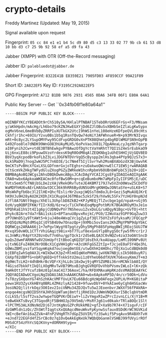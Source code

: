crypto-details
==============

Freddy Martinez (Updated: May 19, 2015)

Signal available upon request

Fingerprint: 
`05 cc 84 e1 e1 b4 5c d9 80 d5 c3 13 33 02 77 9b cb 61 53 d8 10 bb d3 c7 25 9b 92 58 ef a5 d9 fa 43`

Jabber (XMPP) with OTR (Off-the-Record messaging)

Jabber ID: `palebluedot@jabber.de`

Jabber Fingerprint: `8322E41B E8359E21 7905FD03 4F859CCF 99A21F09`

Short ID: `2A822EF5`
Key ID: `F3195C292A822EF5`

GPG Fingerprint: `A712 B1DB 9076 2931 4565 0DA6 34FB 06F1 E80A 64A1`
		  

Public Key Server -- Get ``0x34fb06f1e80a64a1''

```
-----BEGIN PGP PUBLIC KEY BLOCK-----

mQINBFYKCzYBEADOt9rCh510y5A/KHlalPTNBAF1STebORrUd6EFrGs+F3/MNsam
y/aKkHpdn/mAcHg/Lh6bo79cKZNJKwEGXYjDd6ZJlOBuSvXBHbSeIZlaLgKwSypx
ogMxV6neL6meBVbByZRRPIuXUTkGX2UtcI9hWS1nYeL108eHzeKDfpeQVL89cHts
Ckhfjr1hc+69IU/Yzvu0Bs1b5q1RsnTQvQw74oNiYJAFWhnueR+N+p93MrN3Ivqx
mRt+0c8yc2LYSupOMYFwy95CdFvpGRDG0vXnPTK08Qhmtp4bgRDlWMGFSN9nOpPB
G492Foo8le7dNDK99WnGO83hUAyMLH5/6oPxVaoJX81L7QpAHeaLcyJqzNhTqarp
aI0Fynih2Cw+vtdE3BTBhEwkgvPYBAwzOfDgYctVaYmRhtT7QI1SZ4eSrEubkaO9
Uij6nxLE88ci9PpuwOVzoYrdexsK9qR0OdM8qAlZEQKNbg1uUhESHHIjUjGQV8EO
BbV3yqXcpodBrkoFLbZ3LviJDGFNTDVrVgQ5cByspp2mlHs3qba4PYp9QJzS7x3+
GLkSMaD9j7nog2wWJ5PC7n6D3E/1c7Nm4T5IjlSvrYwh2MsmBXAbGzdX3BjUwvhK
9mCKTsPvBHcXfGxLXSLGDfnmrGxjoTEghs+zuOakwoQWznwElC71EW5jrwARAQAB
tCtGcmVkZHkgTWFydGluZXogPGZyZWRkeW1hcnRpbmV6OUBnbWFpbC5jb20+iQI+
BBMBAgAoBQJWCgs2AhsDBQkDwmcABgsJCAcDAgYVCAIJCgsEFgIDAQIeAQIXgAAK
CRA0+wbx6ApkoaWKEACmc0fofBwS0M+q+cqEeBumboMm7aMpFpIyIIFSM5jE/uDC
TUts5em5fCfN8jbSLDe2zXAjVRekORvTuteJE4KBM7179J7wSVZnO0WswZSCDdfU
WaMDFhHU6vAErLHASGwtDCC36k9hRR6BydUN5UdMrgKNHQwJONtaSYe+uSLK8+S7
9RsWkPgfb6bc3l2IlHE+QhcfEslirNr2uxpjWQSsTdm8oJL8+Gezi5qMuAUQJKrE
hK9VJu9H28yAU2K2XDhJX1CRupU4J6TM8ac5zkSf29/hVw9L5SFx7YzHGY0npNJd
zJfl8A7GNtt9qgu/XhElL3UhplbD8ZkB2+KPJyMEQjTlZvcbge1gd/npak+vGj95
OzH/yq0QBPZFKW/fIIrXdQ/6z+wjcTiCkFWsEoqMpgPotbM/K7BGAOROyM3xJe1o
VPQhKaE1hVJt4I1g6pjCUDNQvPVr7NSheuu1ZvxDoLG/sADgyN1Bgc+UvTOj+htt
DhykcB2Are7da7rBAi1skiG+8PTanuU8pvxRojkC/PG9/I2WuVaz91PF9GqZuw33
zP7UWnD51y9TtAWt5+kjuJ40e4WxqCVc1gZyLpf3Ql75UYZsFUfyksaM/JFQCqzP
0vQ5QzNzMqtdMSq1CjOYSB4b9w7OnazQp+j9XMbi5ovIans2KhZMgYPNP9dpYbkC
DQRWCgs2ARAA66j1+7ePgvlWygY07pgtzyDhy5MgPh885FpHqgBWIjREojSUUJTW
M+xqXS0vWOL1CTTrVhiGAqit98ix+bT7TLuf8exGxGYlpBhygSOcfyw5fMrcr1rJ
sL3nWRz/R4pYtXZ0znOuT7n6hu/gpTQck1r2dSeBLQA3C0vNQZv4za33oOAtSncD
kpQsZdwmFARNNfw8V2UmUpftItBboCqKQZQf10sEhX/koAUapp/LmMlI09NPv8Ut
ujtxNG1FuZ48HJNrOOBcX1CgVHH1gRr+A3cUKFgGSZ2tIp+fJcjeE0aF5Y4Qe3hL
G0WuZBMlyvzfaYSqymKqkd7oujoeg0mtEE/utwOXhH24HOhc/TOjXo1uCdBQk0d0
bjEBFqIwhSq0AXJL+WIkDwCK3pZ+RlmOIqWXePHN6LjwV6N7NBjLsIk5088uyR7i
CmXpf82dBPfG+nbR7g6EQ+UffnkkStU2mui1z0YheU66dfXUVK7G6xoyKmmJT+m3
0g9WcTcLH2r4dhBHkrBcVQFrXjhLL0c18xDwj9jqMYSZUM8i36rnMCNklbA0I/QY
f4Gisd7bkkFtIkQlLXOgMRvTwVB79MsxBJghgGVRQFDvVhbPVsmvIWLoI+lK+zQk
9aHkOttJfYYcufzB4z01plmaC4I736AoxC/ha/RFDXMAxaHpRKzdsVMAEQEAAYkC
JQQYAQIADwUCVgoLNgIbDAUJA8JnAAAKCRA0+wbx6ApkoRP5D/4n/cr50Dk+LdVu
fsT0zySXQonYG74hSzhKAcVMFfUvLK7Eu66BdcgHzWp0AFegx2UPLH/M+KG0itaP
pewx1KU3ZysXkHBYq0BRL4ZM4zlyA21428+9fuwvDbY+0YkAIae6yCgh6HSGacWv
3osUN2QjlitrkOqz3O0Iev2IoiVNMu34ZDJQvTu5w2JEoenbvrJWXXf56fPAkRA+
enpqe4mcgsNOID5hYAJHh5UpWTamj8mtfijRHd1DzJUWmVNQKXurI5BclqbVtmDR
CcLkS5/l5sfT2vaJwYwpeTGQPVKrDEiwY+liZvYmgxR1wZPrcIzvnLCi/XjY1B+M
teBw6kKTsBvyC3TGqodRjF5BHHOJpJ9V5m8/rMsRYJg61vd0kakrTRla8OQc1Slt
+lPCTMS3ALXdNsNd2Dj67JntKgNsGZPcRUkkM82+gfZ+Xa9b7R74+X71sgvF/cIF
dzGWMldn1zQc/ZhSWtfIqgtsXxQUAqcdNeuWkvFpKynwSsfaux8SDdKrWC9GVKid
tWI+cBefAn16aZZVA+4FnP2VHgRTh7dGpZ5UVIR/fz3Swkif5PsqAvx9R4BXhTvH
+eJnd722EGFd4fZSrCBc0z7q1OvQeAkEgNxUk7WQbQbGanmlVSHBJ99fUVyirROf
M9SdCF54zFhYcSQJKVny+dORRH9tyg==
=/XIc
-----END PGP PUBLIC KEY BLOCK-----

```

